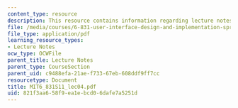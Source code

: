 ```yaml
---
content_type: resource
description: This resource contains information regarding lecture notes.
file: /media/courses/6-831-user-interface-design-and-implementation-spring-2011/821f3aa658f9ea1ebcd06dafe7a5251d_MIT6_831S11_lec04.pdf
file_type: application/pdf
learning_resource_types:
- Lecture Notes
ocw_type: OCWFile
parent_title: Lecture Notes
parent_type: CourseSection
parent_uid: c9488efa-21ae-f733-67eb-608ddf9ff7cc
resourcetype: Document
title: MIT6_831S11_lec04.pdf
uid: 821f3aa6-58f9-ea1e-bcd0-6dafe7a5251d
---
```

